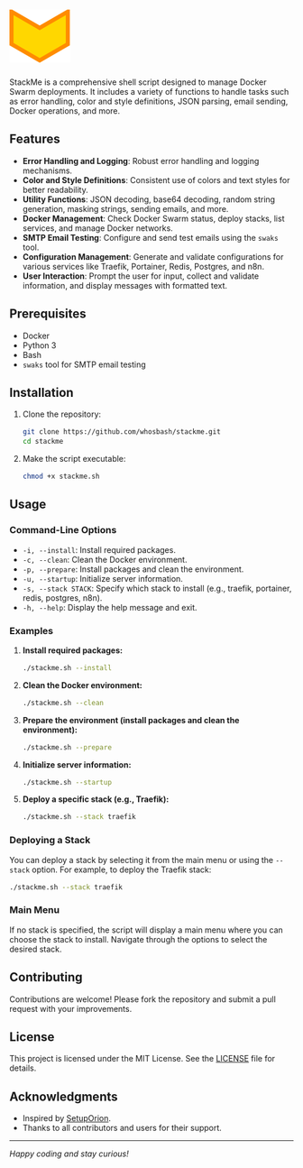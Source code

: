 # ![stackme](https://github.com/whosbash/stackme/blob/main/images/stackme_tiny.png)

StackMe is a comprehensive shell script designed to manage Docker Swarm deployments. It includes a variety of functions to handle tasks such as error handling, color and style definitions, JSON parsing, email sending, Docker operations, and more.

## Features

- **Error Handling and Logging**: Robust error handling and logging mechanisms.
- **Color and Style Definitions**: Consistent use of colors and text styles for better readability.
- **Utility Functions**: JSON decoding, base64 decoding, random string generation, masking strings, sending emails, and more.
- **Docker Management**: Check Docker Swarm status, deploy stacks, list services, and manage Docker networks.
- **SMTP Email Testing**: Configure and send test emails using the `swaks` tool.
- **Configuration Management**: Generate and validate configurations for various services like Traefik, Portainer, Redis, Postgres, and n8n.
- **User Interaction**: Prompt the user for input, collect and validate information, and display messages with formatted text.

## Prerequisites

- Docker
- Python 3
- Bash
- `swaks` tool for SMTP email testing

## Installation

1. Clone the repository:
    ```bash
    git clone https://github.com/whosbash/stackme.git
    cd stackme
    ```

2. Make the script executable:
    ```bash
    chmod +x stackme.sh
    ```

## Usage

### Command-Line Options

- `-i, --install`: Install required packages.
- `-c, --clean`: Clean the Docker environment.
- `-p, --prepare`: Install packages and clean the environment.
- `-u, --startup`: Initialize server information.
- `-s, --stack STACK`: Specify which stack to install (e.g., traefik, portainer, redis, postgres, n8n).
- `-h, --help`: Display the help message and exit.

### Examples

1. **Install required packages:**
    ```bash
    ./stackme.sh --install
    ```

2. **Clean the Docker environment:**
    ```bash
    ./stackme.sh --clean
    ```

3. **Prepare the environment (install packages and clean the environment):**
    ```bash
    ./stackme.sh --prepare
    ```

4. **Initialize server information:**
    ```bash
    ./stackme.sh --startup
    ```

5. **Deploy a specific stack (e.g., Traefik):**
    ```bash
    ./stackme.sh --stack traefik
    ```

### Deploying a Stack

You can deploy a stack by selecting it from the main menu or using the `--stack` option. For example, to deploy the Traefik stack:

```bash
./stackme.sh --stack traefik
```

### Main Menu

If no stack is specified, the script will display a main menu where you can choose the stack to install. Navigate through the options to select the desired stack.

## Contributing

Contributions are welcome! Please fork the repository and submit a pull request with your improvements.

## License

This project is licensed under the MIT License. See the [LICENSE](LICENSE) file for details.

## Acknowledgments

- Inspired by [SetupOrion](https://github.com/oriondesign2015/SetupOrion).
- Thanks to all contributors and users for their support.

---

*Happy coding and stay curious!*
